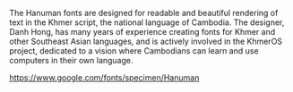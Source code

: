 The Hanuman fonts are designed for readable and beautiful rendering of text in the Khmer script, the national language of Cambodia. The designer, Danh Hong, has many years of experience creating fonts for Khmer and other Southeast Asian languages, and is actively involved in the KhmerOS project, dedicated to a vision where Cambodians can learn and use computers in their own language.

https://www.google.com/fonts/specimen/Hanuman

